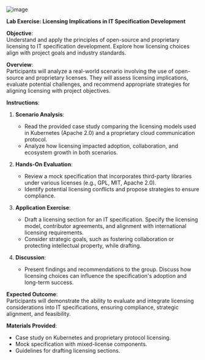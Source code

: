 ![image](https://github.com/user-attachments/assets/d924111a-0127-40bb-a46b-9738c35cd1cd)

**Lab Exercise: Licensing Implications in IT Specification Development**

**Objective**:  
Understand and apply the principles of open-source and proprietary licensing to IT specification development. Explore how licensing choices align with project goals and industry standards.

**Overview**:  
Participants will analyze a real-world scenario involving the use of open-source and proprietary licenses. They will assess licensing implications, evaluate potential challenges, and recommend appropriate strategies for aligning licensing with project objectives.

**Instructions**:  
1. **Scenario Analysis**:  
   - Read the provided case study comparing the licensing models used in Kubernetes (Apache 2.0) and a proprietary cloud communication protocol.
   - Analyze how licensing impacted adoption, collaboration, and ecosystem growth in both scenarios.

2. **Hands-On Evaluation**:  
   - Review a mock specification that incorporates third-party libraries under various licenses (e.g., GPL, MIT, Apache 2.0).
   - Identify potential licensing conflicts and propose strategies to ensure compliance.

3. **Application Exercise**:  
   - Draft a licensing section for an IT specification. Specify the licensing model, contributor agreements, and alignment with international licensing requirements.
   - Consider strategic goals, such as fostering collaboration or protecting intellectual property, while drafting.

4. **Discussion**:  
   - Present findings and recommendations to the group. Discuss how licensing choices can influence the specification's adoption and long-term success.

**Expected Outcome**:  
Participants will demonstrate the ability to evaluate and integrate licensing considerations into IT specifications, ensuring compliance, strategic alignment, and feasibility.

**Materials Provided**:  
- Case study on Kubernetes and proprietary protocol licensing.  
- Mock specification with mixed-license components.  
- Guidelines for drafting licensing sections.
